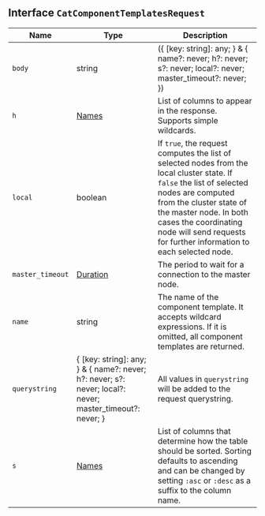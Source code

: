 ## Interface `CatComponentTemplatesRequest`

| Name | Type | Description |
| - | - | - |
| `body` | string | ({ [key: string]: any; } & { name?: never; h?: never; s?: never; local?: never; master_timeout?: never; }) | All values in `body` will be added to the request body. |
| `h` | [Names](./Names.md) | List of columns to appear in the response. Supports simple wildcards. |
| `local` | boolean | If `true`, the request computes the list of selected nodes from the local cluster state. If `false` the list of selected nodes are computed from the cluster state of the master node. In both cases the coordinating node will send requests for further information to each selected node. |
| `master_timeout` | [Duration](./Duration.md) | The period to wait for a connection to the master node. |
| `name` | string | The name of the component template. It accepts wildcard expressions. If it is omitted, all component templates are returned. |
| `querystring` | { [key: string]: any; } & { name?: never; h?: never; s?: never; local?: never; master_timeout?: never; } | All values in `querystring` will be added to the request querystring. |
| `s` | [Names](./Names.md) | List of columns that determine how the table should be sorted. Sorting defaults to ascending and can be changed by setting `:asc` or `:desc` as a suffix to the column name. |
